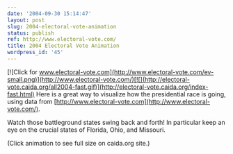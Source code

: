 ```yaml
---
date: '2004-09-30 15:14:47'
layout: post
slug: 2004-electoral-vote-animation
status: publish
ref: http://www.electoral-vote.com/
title: 2004 Electoral Vote Animation
wordpress_id: '45'
---
```


[![Click for www.electoral-vote.com](http://www.electoral-vote.com/ev-small.png)](http://www.electoral-vote.com/)[![](http://electoral-vote.caida.org/all2004-fast.gif)](http://electoral-vote.caida.org/index-fast.html) Here is a great way to visualize how the presidential race is going, using data from [http://www.electoral-vote.com](http://www.electoral-vote.com/).

Watch those battleground states swing back and forth!  In particular keep an eye on the crucial states of Florida, Ohio, and Missouri.

(Click animation to see full size on caida.org site.)
